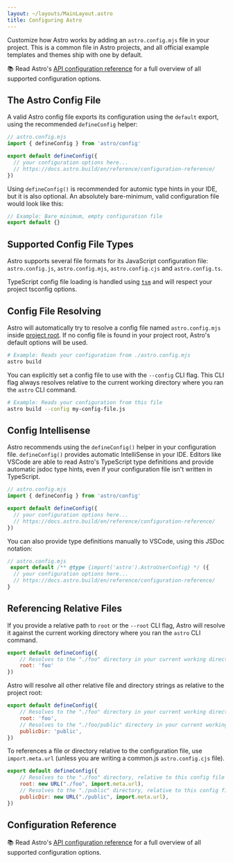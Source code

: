 ```yaml
---
layout: ~/layouts/MainLayout.astro
title: Configuring Astro
---
```


Customize how Astro works by adding an `astro.config.mjs` file in your project. This is a common file in Astro projects, and all official example templates and themes ship with one by default.

📚 Read Astro's [API configuration reference](/en/reference/configuration-reference/) for a full overview of all supported configuration options.
## The Astro Config File

A valid Astro config file exports its configuration using the `default` export, using the recommended `defineConfig` helper:

```js
// astro.config.mjs
import { defineConfig } from 'astro/config'

export default defineConfig({
  // your configuration options here...
  // https://docs.astro.build/en/reference/configuration-reference/
})
```

Using `defineConfig()` is recommended for automic type hints in your IDE, but it is also optional. An absolutely bare-minimum, valid configuration file would look like this:

```js
// Example: Bare minimum, empty configuration file
export default {}
```

## Supported Config File Types

Astro supports several file formats for its JavaScript configuration file: `astro.config.js`, `astro.config.mjs`, `astro.config.cjs` and `astro.config.ts`. 

TypeScript config file loading is handled using [`tsm`](https://github.com/lukeed/tsm) and will respect your project tsconfig options.
## Config File Resolving

Astro will automatically try to resolve a config file named `astro.config.mjs` inside [project root](/guide/#index-html-and-project-root). If no config file is found in your project root, Astro's default options will be used.

```bash
# Example: Reads your configuration from ./astro.config.mjs
astro build
```

You can explicitly set a config file to use with the `--config` CLI flag. This CLI flag always resolves relative to the current working directory where you ran the `astro` CLI command.

```bash
# Example: Reads your configuration from this file
astro build --config my-config-file.js
```

## Config Intellisense

Astro recommends using the `defineConfig()` helper in your configuration file. `defineConfig()` provides automatic IntelliSense in your IDE. Editors like VSCode are able to read Astro's TypeScript type definitions and provide automatic jsdoc type hints, even if your configuration file isn't written in TypeScript.

```js
// astro.config.mjs
import { defineConfig } from 'astro/config'

export default defineConfig({
  // your configuration options here...
  // https://docs.astro.build/en/reference/configuration-reference/
})
```

You can also provide type definitions manually to VSCode, using this JSDoc notation:

```js
// astro.config.mjs
 export default /** @type {import('astro').AstroUserConfig} */ ({
  // your configuration options here...
  // https://docs.astro.build/en/reference/configuration-reference/
}
```

## Referencing Relative Files

If you provide a relative path to `root` or the `--root` CLI flag, Astro will resolve it against the current working directory where you ran the `astro` CLI command.

```js
export default defineConfig({
    // Resolves to the "./foo" directory in your current working directory
    root: 'foo'
})
```

Astro will resolve all other relative file and directory strings as relative to the project root:

```js
export default defineConfig({
    // Resolves to the "./foo" directory in your current working directory
    root: 'foo',
    // Resolves to the "./foo/public" directory in your current working directory
    publicDir: 'public',
})
```

To references a file or directory relative to the configuration file, use `import.meta.url` (unless you are writing a common.js `astro.config.cjs` file).

```js
export default defineConfig({
    // Resolves to the "./foo" directory, relative to this config file
    root: new URL("./foo", import.meta.url),
    // Resolves to the "./public" directory, relative to this config file
    publicDir: new URL("./public", import.meta.url),
})
```

## Configuration Reference

📚 Read Astro's [API configuration reference](/en/reference/configuration-reference/) for a full overview of all supported configuration options.

